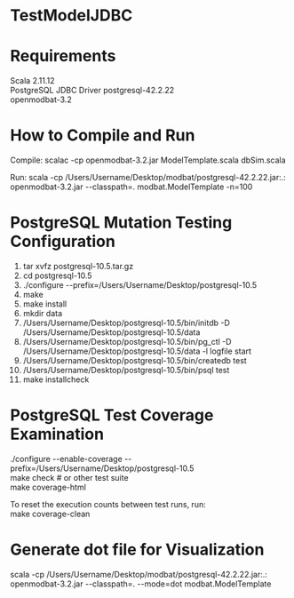 # TestModelJDBC

# Requirements
Scala 2.11.12  
PostgreSQL JDBC Driver postgresql-42.2.22  
openmodbat-3.2   

# How to Compile and Run
Compile: scalac -cp openmodbat-3.2.jar ModelTemplate.scala dbSim.scala

Run: scala -cp /Users/Username/Desktop/modbat/postgresql-42.2.22.jar:.: openmodbat-3.2.jar --classpath=. modbat.ModelTemplate -n=100

# PostgreSQL Mutation Testing Configuration

1. tar xvfz postgresql-10.5.tar.gz  
2. cd postgresql-10.5  
3. ./configure --prefix=/Users/Username/Desktop/postgresql-10.5 
4. make  
5. make install  
6. mkdir data  
7. /Users/Username/Desktop/postgresql-10.5/bin/initdb -D /Users/Username/Desktop/postgresql-10.5/data  
8. /Users/Username/Desktop/postgresql-10.5/bin/pg_ctl -D /Users/Username/Desktop/postgresql-10.5/data -l logfile start  
9. /Users/Username/Desktop/postgresql-10.5/bin/createdb test  
10. /Users/Username/Desktop/postgresql-10.5/bin/psql test  
11. make installcheck

# PostgreSQL Test Coverage Examination

./configure --enable-coverage --prefix=/Users/Username/Desktop/postgresql-10.5  
make check # or other test suite  
make coverage-html  

To reset the execution counts between test runs, run:  
make coverage-clean

# Generate dot file for Visualization

 scala -cp /Users/Username/Desktop/modbat/postgresql-42.2.22.jar:.:  openmodbat-3.2.jar --classpath=. --mode=dot modbat.ModelTemplate 


